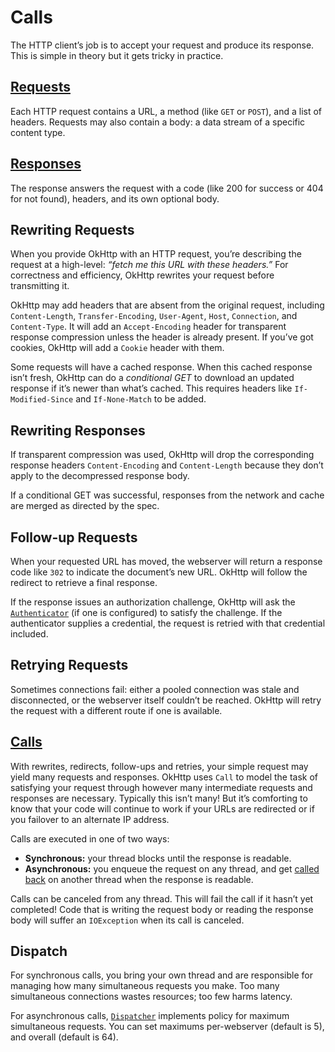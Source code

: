 # Calls

The HTTP client’s job is to accept your request and produce its response. This is simple in theory but it gets tricky in practice.

## [Requests](http://square.github.io/okhttp/api/okhttp/okhttp3/-request/)

Each HTTP request contains a URL, a method (like `GET` or `POST`), and a list of headers. Requests may also contain a body: a data stream of a specific content type.

## [Responses](http://square.github.io/okhttp/api/okhttp/okhttp3/-response/)

The response answers the request with a code (like 200 for success or 404 for not found), headers, and its own optional body.

## Rewriting Requests

When you provide OkHttp with an HTTP request, you’re describing the request at a high-level: _“fetch me this URL with these headers.”_ For correctness and efficiency, OkHttp rewrites your request before transmitting it.

OkHttp may add headers that are absent from the original request, including `Content-Length`, `Transfer-Encoding`, `User-Agent`, `Host`, `Connection`, and `Content-Type`. It will add an `Accept-Encoding` header for transparent response compression unless the header is already present. If you’ve got cookies, OkHttp will add a `Cookie` header with them.

Some requests will have a cached response. When this cached response isn’t fresh, OkHttp can do a _conditional GET_ to download an updated response if it’s newer than what’s cached. This requires headers like `If-Modified-Since` and `If-None-Match` to be added.

## Rewriting Responses

If transparent compression was used, OkHttp will drop the corresponding response headers `Content-Encoding` and `Content-Length` because they don’t apply to the decompressed response body.

If a conditional GET was successful, responses from the network and cache are merged as directed by the spec.

## Follow-up Requests

When your requested URL has moved, the webserver will return a response code like `302` to indicate the document’s new URL. OkHttp will follow the redirect to retrieve a final response.

If the response issues an authorization challenge, OkHttp will ask the [`Authenticator`](http://square.github.io/okhttp/api/okhttp/okhttp3/-authenticator/) (if one is configured) to satisfy the challenge. If the authenticator supplies a credential, the request is retried with that credential included.

## Retrying Requests

Sometimes connections fail: either a pooled connection was stale and disconnected, or the webserver itself couldn’t be reached. OkHttp will retry the request with a different route if one is available.

## [Calls](http://square.github.io/okhttp/api/okhttp/okhttp3/-call/)

With rewrites, redirects, follow-ups and retries, your simple request may yield many requests and responses. OkHttp uses `Call` to model the task of satisfying your request through however many intermediate requests and responses are necessary. Typically this isn’t many! But it’s comforting to know that your code will continue to work if your URLs are redirected or if you failover to an alternate IP address.

Calls are executed in one of two ways:

 * **Synchronous:** your thread blocks until the response is readable.
 * **Asynchronous:** you enqueue the request on any thread, and get [called back](http://square.github.io/okhttp/api/okhttp/okhttp3/-callback/) on another thread when the response is readable.

Calls can be canceled from any thread. This will fail the call if it hasn’t yet completed! Code that is writing the request body or reading the response body will suffer an `IOException` when its call is canceled.

## Dispatch

For synchronous calls, you bring your own thread and are responsible for managing how many simultaneous requests you make. Too many simultaneous connections wastes resources; too few harms latency.

For asynchronous calls, [`Dispatcher`](http://square.github.io/okhttp/api/okhttp/okhttp3/-dispatcher/) implements policy for maximum simultaneous requests. You can set maximums per-webserver (default is 5), and overall (default is 64).
